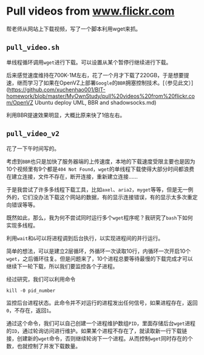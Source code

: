 # Pull videos from www.flickr.com

帮老师从网站上下载视频，写了一个脚本利用wget来抓。

## `pull_video.sh`

单线程循环调用`wget`进行下载。可以设置从某个暂停行继续进行下载。

后来感觉速度维持在700K-1M左右，花了一个月才下载了220GB，于是想要提速，继而学习了如果在OpenVZ上部署`Google`的`BBR`拥塞控制技术。[（参见此文）](https://github.com/xuchenhao001/BIT-homework/blob/master/MyOwnStudy/pull%20videos%20from%20flickr.com/OpenVZ Ubuntu deploy UML, BBR and shadowsocks.md)

利用BBR提速效果明显，大概比原来快了1倍左右。

## `pull_video_v2`

花了一下午时间写的。

考虑到`BBR`也只是加快了服务器端的上传速度，本地的下载速度受限主要也是因为10个视频里有9个都是`404 Not Found`，`wget`的单线程下载使得大部分时间都浪费在建立连接，文件不存在，断开连接，重新建立连接……

于是我尝试了许多多线程下载工具，比如`axel`、`aria2`，`myget`等等，但是无一例外的，它们没办法下载这个网站的数据，有的显示连接错误，有的显示太多次重定向错误等等。

既然如此，那么，我为何不尝试同时运行多个`wget`程序呢？我研究了`bash`下如何实现多线程。

利用`wait`和`&`可以将进程调到后台执行，以实现进程间的并行运行。

简单的想法，可以是建立2层循环，外循环一次读取10行，内循环一次开启10个`wget`，之后循环往复。但是问题来了，10个进程总要等待最慢的下载完成才可以继续下一轮下载，所以我们要监控各个子进程。

经过研究，我们可以利用命令
```
kill -0 pid_number
```
监控后台进程状态。此命令并不对运行的进程发出任何信号，如果进程存在，返回`0`，不存在，返回`1`。

通过这个命令，我们可以自己创建一个进程维护数组`PID`，里面存储后台`wget`进程的`ID`，通过轮询访问进行维护。如果某个进程不存在了，就读取新一行下载链接，创建新的`wget`命令，否则继续轮询下一个进程。从而控制`wget`同时存在的个数，也就控制了并发下载数量。